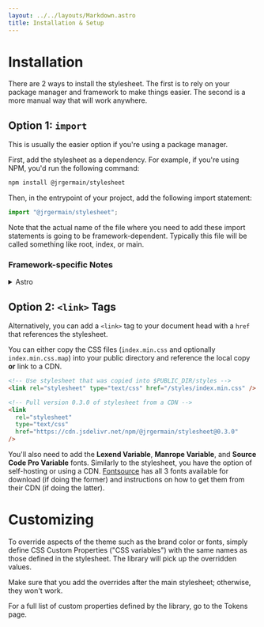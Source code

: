 ```yaml
---
layout: ../../layouts/Markdown.astro
title: Installation & Setup
---
```


# Installation

There are 2 ways to install the stylesheet. The first is to rely on your package manager and framework to make things easier. The second is a more manual way that will work anywhere.

## Option 1: `import`

This is usually the easier option if you're using a package manager.

First, add the stylesheet as a dependency. For example, if you're using NPM, you'd run the following command:

```sh
npm install @jrgermain/stylesheet
```

Then, in the entrypoint of your project, add the following import statement:

```js
import "@jrgermain/stylesheet";
```

Note that the actual name of the file where you need to add these import statements is going to be framework-dependent. Typically this file will be called something like root, index, or main.

### Framework-specific Notes

<details>
<summary>Astro</summary>

You'll also need to add this to your Astro config to ensure that the CSS loaded by the stylesheet package is processed correctly:

```js
{
  vite: {
    ssr: {
      noExternal: ["@jrgermain/stylesheet"],
    },
  },
}
```

</details>

## Option 2: `<link>` Tags

Alternatively, you can add a `<link>` tag to your document head with a `href` that references the stylesheet.

You can either copy the CSS files (`index.min.css` and optionally `index.min.css.map`) into your public directory and reference the local copy **or** link to a CDN.

```html
<!-- Use stylesheet that was copied into $PUBLIC_DIR/styles -->
<link rel="stylesheet" type="text/css" href="/styles/index.min.css" />
```

```html
<!-- Pull version 0.3.0 of stylesheet from a CDN -->
<link
  rel="stylesheet"
  type="text/css"
  href="https://cdn.jsdelivr.net/npm/@jrgermain/stylesheet@0.3.0"
/>
```

You'll also need to add the **Lexend Variable**, **Manrope Variable**, and **Source Code Pro Variable** fonts. Similarly to the stylesheet, you have the option of self-hosting or using a CDN. [Fontsource](https://fontsource.org) has all 3 fonts available for download (if doing the former) and instructions on how to get them from their CDN (if doing the latter).

# Customizing

To override aspects of the theme such as the brand color or fonts, simply define CSS Custom Properties ("CSS variables") with the same names as those defined in the stylesheet. The library will pick up the overridden values.

Make sure that you add the overrides after the main stylesheet; otherwise, they won't work.

For a full list of custom properties defined by the library, go to the Tokens page.
